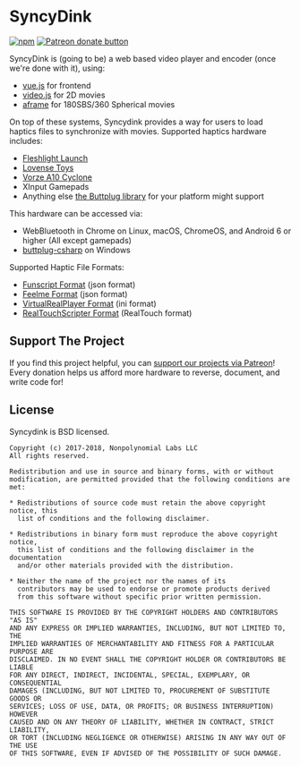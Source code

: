 # SyncyDink

[![npm](https://img.shields.io/npm/v/syncydink.svg)](https://npmjs.com/package/syncydink) [![Patreon donate button](https://img.shields.io/badge/patreon-donate-yellow.svg)](https://www.patreon.com/qdot)

SyncyDink is (going to be) a web based video player and encoder (once we're done with it), using:

- [vue.js](http://vuejs.org) for frontend
- [video.js](http://videojs.com) for 2D movies
- [aframe](http://aframe.io) for 180SBS/360 Spherical movies

On top of these systems, Syncydink provides a way for users to load
haptics files to synchronize with movies. Supported haptics hardware
includes:

- [Fleshlight Launch](http://fleshlight.com/launch)
- [Lovense Toys](http://www.lovense.com)
- [Vorze A10 Cyclone](http://www.vorzeinteractive.com)
- XInput Gamepads
- Anything else [the Buttplug library](https://buttplug.io) for your platform might support

This hardware can be accessed via:

- WebBluetooth in Chrome on Linux, macOS, ChromeOS, and Android 6 or higher (All except gamepads)
- [buttplug-csharp](http://github.com/metafetish/buttplug-csharp) on Windows

Supported Haptic File Formats:

- [Funscript Format](https://godoc.org/github.com/funjack/launchcontrol/protocol/funscript) (json format)
- [Feelme Format](http://feelme.com) (json format)
- [VirtualRealPlayer Format](http://virtualrealporn.com) (ini format)
- [RealTouchScripter Format](http://realtouchscripts.com) (RealTouch format)

## Support The Project

If you find this project helpful, you can [support our projects via
Patreon](http://patreon.com/qdot)! Every donation helps us afford more
hardware to reverse, document, and write code for!

## License

Syncydink is BSD licensed.

    Copyright (c) 2017-2018, Nonpolynomial Labs LLC
    All rights reserved.
    
    Redistribution and use in source and binary forms, with or without
    modification, are permitted provided that the following conditions are met:
    
    * Redistributions of source code must retain the above copyright notice, this
      list of conditions and the following disclaimer.
    
    * Redistributions in binary form must reproduce the above copyright notice,
      this list of conditions and the following disclaimer in the documentation
      and/or other materials provided with the distribution.
    
    * Neither the name of the project nor the names of its
      contributors may be used to endorse or promote products derived
      from this software without specific prior written permission.
    
    THIS SOFTWARE IS PROVIDED BY THE COPYRIGHT HOLDERS AND CONTRIBUTORS "AS IS"
    AND ANY EXPRESS OR IMPLIED WARRANTIES, INCLUDING, BUT NOT LIMITED TO, THE
    IMPLIED WARRANTIES OF MERCHANTABILITY AND FITNESS FOR A PARTICULAR PURPOSE ARE
    DISCLAIMED. IN NO EVENT SHALL THE COPYRIGHT HOLDER OR CONTRIBUTORS BE LIABLE
    FOR ANY DIRECT, INDIRECT, INCIDENTAL, SPECIAL, EXEMPLARY, OR CONSEQUENTIAL
    DAMAGES (INCLUDING, BUT NOT LIMITED TO, PROCUREMENT OF SUBSTITUTE GOODS OR
    SERVICES; LOSS OF USE, DATA, OR PROFITS; OR BUSINESS INTERRUPTION) HOWEVER
    CAUSED AND ON ANY THEORY OF LIABILITY, WHETHER IN CONTRACT, STRICT LIABILITY,
    OR TORT (INCLUDING NEGLIGENCE OR OTHERWISE) ARISING IN ANY WAY OUT OF THE USE
    OF THIS SOFTWARE, EVEN IF ADVISED OF THE POSSIBILITY OF SUCH DAMAGE.
